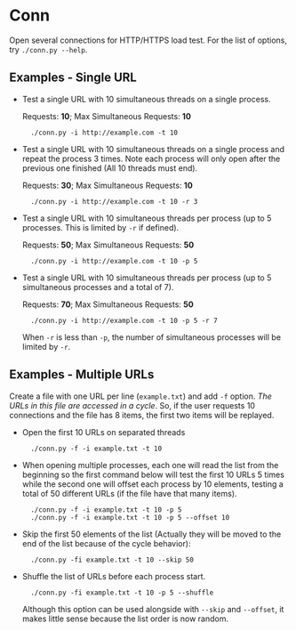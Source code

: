 # Conn
Open several connections for HTTP/HTTPS load test. For the list of options, try `./conn.py --help`.

## Examples - Single URL

* Test a single URL with 10 simultaneous threads on a single process.

    Requests: **10**; Max Simultaneous Requests: **10**

        ./conn.py -i http://example.com -t 10

* Test a single URL with 10 simultaneous threads on a single process and repeat the process 3 times.
    Note each process will only open after the previous one finished (All 10 threads must end).

    Requests: **30**; Max Simultaneous Requests: **10**

        ./conn.py -i http://example.com -t 10 -r 3
    
* Test a single URL with 10 simultaneous threads per process (up to 5 processes. This is limited by `-r` if defined).

    Requests: **50**; Max Simultaneous Requests: **50**

        ./conn.py -i http://example.com -t 10 -p 5

* Test a single URL with 10 simultaneous threads per process (up to 5 simultaneous processes and a total of 7).

    Requests: **70**; Max Simultaneous Requests: **50**

        ./conn.py -i http://example.com -t 10 -p 5 -r 7
    
    When `-r` is less than `-p`, the number of simultaneous processes will be limited by `-r`.
    
## Examples - Multiple URLs

Create a file with one URL per line (`example.txt`) and add `-f` option. *The URLs in this file are accessed in a cycle*.
So, if the user requests 10 connections and the file has 8 items, the first two items will be replayed.

* Open the first 10 URLs on separated threads

        ./conn.py -f -i example.txt -t 10
    
* When opening multiple processes, each one will read the list from the beginning so the first command below
will test the first 10 URLs 5 times while the second one will offset each process by 10 elements, testing a
total of 50 different URLs (if the file have that many items).

        ./conn.py -f -i example.txt -t 10 -p 5
        ./conn.py -f -i example.txt -t 10 -p 5 --offset 10

* Skip the first 50 elements of the list (Actually they will be moved to the end of the list because of
the cycle behavior):

        ./conn.py -fi example.txt -t 10 --skip 50

* Shuffle the list of URLs before each process start.

        ./conn.py -fi example.txt -t 10 -p 5 --shuffle

    Although this option can be used alongside with `--skip` and `--offset`, it makes little sense because the list
    order is now random.
